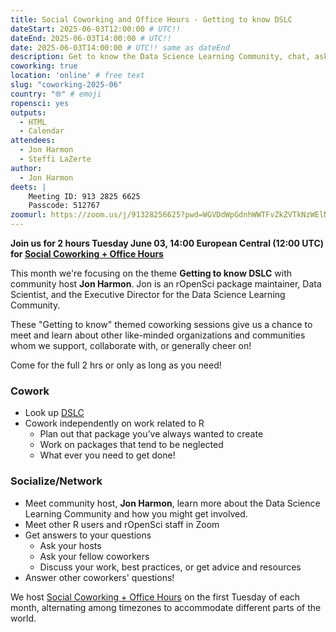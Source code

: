 ```yaml
---
title: Social Coworking and Office Hours - Getting to know DSLC
dateStart: 2025-06-03T12:00:00 # UTC!!
dateEnd: 2025-06-03T14:00:00 # UTC!!
date: 2025-06-03T14:00:00 # UTC!! same as dateEnd
description: Get to know the Data Science Learning Community, chat, ask questions or work on something you need to get done!
coworking: true
location: 'online' # free text
slug: "coworking-2025-06"
country: "🌐" # emoji
ropensci: yes
outputs:
  - HTML
  - Calendar
attendees:
  - Jon Harmon
  - Steffi LaZerte
author:
  - Jon Harmon
deets: |
    Meeting ID: 913 2825 6625
    Passcode: 512767
zoomurl: https://zoom.us/j/91328256625?pwd=WGVDdWpGdnhWWTFvZkZVTkNzWElNQT09
---
```


<!--
```{r}
d <- lubridate::ymd_hms('2025-06-03 14:00:00', tz = 'Europe/Paris')
lubridate::with_tz(d, 'UTC')
lubridate::with_tz(d, 'America/Winnipeg')
```
-->

**Join us for 2 hours Tuesday June 03, 14:00 European Central (12:00 UTC) for 
[Social Coworking + Office Hours](/blog/2023/06/21/coworking/)**

This month we're focusing on the theme **Getting to know DSLC** 
with community host **Jon Harmon**. Jon is an rOpenSci package maintainer, Data Scientist,
and the Executive Director for the Data Science Learning Community.

These "Getting to know" themed coworking sessions give us a chance to meet and
learn about other like-minded organizations and communities whom we support,
collaborate with, or generally cheer on!

Come for the full 2 hrs or only as long as you need!

### Cowork

- Look up [DSLC](https://dslc.io)
- Cowork independently on work related to R
    - Plan out that package you’ve always wanted to create
    - Work on packages that tend to be neglected
    - What ever you need to get done!

### Socialize/Network

- Meet community host, **Jon Harmon**, learn more about the Data Science Learning Community and how you might get involved.
- Meet other R users and rOpenSci staff in Zoom
- Get answers to your questions
    - Ask your hosts
    - Ask your fellow coworkers
    - Discuss your work, best practices, or get advice and resources
- Answer other coworkers' questions!

We host 
[Social Coworking + Office Hours](/blog/2023/06/21/coworking/) 
on the first Tuesday of each month, alternating among timezones to 
accommodate different parts of the world.
